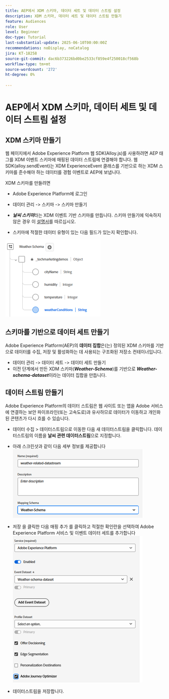 ```yaml
---
title: AEP에서 XDM 스키마, 데이터 세트 및 데이터 스트림 설정
description: XDM 스키마, 데이터 세트 및 데이터 스트림 만들기
feature: Audiences
role: User
level: Beginner
doc-type: Tutorial
last-substantial-update: 2025-06-10T00:00:00Z
recommendations: noDisplay, noCatalog
jira: KT-18258
source-git-commit: dac6b373226bd0be2533cf859e4f250018cf568b
workflow-type: tm+mt
source-wordcount: '272'
ht-degree: 0%

---
```


# AEP에서 XDM 스키마, 데이터 세트 및 데이터 스트림 설정

## XDM 스키마 만들기

웹 페이지에서 Adobe Experience Platform 웹 SDK(Alloy.js)를 사용하려면 AEP 태그를 XDM 이벤트 스키마에 매핑된 데이터 스트림에 연결해야 합니다. 웹 SDK(alloy.sendEvent)는 XDM ExperienceEvent 클래스를 기반으로 하는 XDM 스키마를 준수해야 하는 데이터를 경험 이벤트로 AEP에 보냅니다.

XDM 스키마를 만들려면

* Adobe Experience Platform에 로그인
* 데이터 관리 -> 스키마 -> 스키마 만들기

* **_날씨 스키마_**&#x200B;라는 XDM 이벤트 기반 스키마를 만듭니다. 스키마 만들기에 익숙하지 않은 경우 이 [설명서](https://experienceleague.adobe.com/ko/docs/experience-platform/xdm/tutorials/create-schema-ui)를 따르십시오.


* 스키마에 적절한 데이터 유형이 있는 다음 필드가 있는지 확인합니다.

![날씨 스키마](assets/weather-schema.png)

## 스키마를 기반으로 데이터 세트 만들기

Adobe Experience Platform(AEP)의 **데이터 집합**&#x200B;은(는) 정의된 XDM 스키마를 기반으로 데이터를 수집, 저장 및 활성화하는 데 사용되는 구조화된 저장소 컨테이너입니다.


* 데이터 관리 -> 데이터 세트 -> 데이터 세트 만들기
* 이전 단계에서 만든 XDM 스키마(_&#x200B;**Weather-Schema**&#x200B;_)를 기반으로 **_Weather-schema-dataset_**&#x200B;이라는 데이터 집합을 만듭니다.


## 데이터 스트림 만들기

Adobe Experience Platform의 데이터 스트림은 웹 사이트 또는 앱을 Adobe 서비스에 연결하는 보안 파이프라인(또는 고속도로)과 유사하므로 데이터가 이동하고 개인화된 콘텐츠가 다시 흐를 수 있습니다.

* 데이터 수집 > 데이터스트림으로 이동한 다음 새 데이터스트림을 클릭합니다. 데이터스트림의 이름을 **날씨 관련 데이터스트림**&#x200B;으로 지정합니다.


* 아래 스크린샷과 같이 다음 세부 정보를 제공합니다
  ![데이터스트림](assets/datastream.png)
* 저장 을 클릭한 다음 매핑 추가 를 클릭하고 적절한 확인란을 선택하여 Adobe Experience Platform 서비스 및 이벤트 데이터 세트를 추가합니다
  ![데이터스트림 매핑](assets/datastream-service.png)

* 데이터스트림을 저장합니다.
